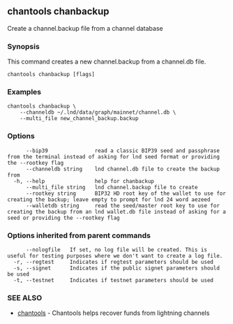 ## chantools chanbackup

Create a channel.backup file from a channel database

### Synopsis

This command creates a new channel.backup from a 
channel.db file.

```
chantools chanbackup [flags]
```

### Examples

```
chantools chanbackup \
	--channeldb ~/.lnd/data/graph/mainnet/channel.db \
	--multi_file new_channel_backup.backup
```

### Options

```
      --bip39               read a classic BIP39 seed and passphrase from the terminal instead of asking for lnd seed format or providing the --rootkey flag
      --channeldb string    lnd channel.db file to create the backup from
  -h, --help                help for chanbackup
      --multi_file string   lnd channel.backup file to create
      --rootkey string      BIP32 HD root key of the wallet to use for creating the backup; leave empty to prompt for lnd 24 word aezeed
      --walletdb string     read the seed/master root key to use for creating the backup from an lnd wallet.db file instead of asking for a seed or providing the --rootkey flag
```

### Options inherited from parent commands

```
      --nologfile   If set, no log file will be created. This is useful for testing purposes where we don't want to create a log file.
  -r, --regtest     Indicates if regtest parameters should be used
  -s, --signet      Indicates if the public signet parameters should be used
  -t, --testnet     Indicates if testnet parameters should be used
```

### SEE ALSO

* [chantools](chantools.md)	 - Chantools helps recover funds from lightning channels


